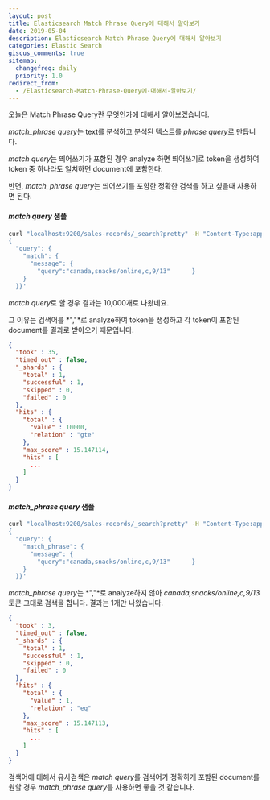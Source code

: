 ```yaml
---
layout: post
title: Elasticsearch Match Phrase Query에 대해서 알아보기
date: 2019-05-04
description: Elasticsearch Match Phrase Query에 대해서 알아보기
categories: Elastic Search
giscus_comments: true
sitemap:
  changefreq: daily
  priority: 1.0
redirect_from:
  - /Elasticsearch-Match-Phrase-Query에-대해서-알아보기/
---
```


오늘은 Match Phrase Query란 무엇인가에 대해서 알아보겠습니다.

*match_phrase query*는 text를 분석하고 분석된 텍스트를 *phrase query*로 만듭니다.

*match query*는 띄어쓰기가 포함된 경우 analyze 하면 띄어쓰기로 token을 생성하여 token 중 하나라도 일치하면 document에 포함한다.

반면, *match_phrase query*는 띄어쓰기를 포함한 정확한 검색을 하고 싶을때 사용하면 된다.

#### _match query_ 샘플

```bash
curl "localhost:9200/sales-records/_search?pretty" -H "Content-Type:application/json" -d '
{
  "query": {
    "match": {
      "message": {
        "query":"canada,snacks/online,c,9/13"      }
    }
  }}'
```

*match query*로 할 경우 결과는 10,000개로 나왔네요.

그 이유는 검색어를 *","*로 analyze하여 token을 생성하고 각 token이 포함된 document를 결과로 받아오기 때문입니다.

```json
{
  "took" : 35,
  "timed_out" : false,
  "_shards" : {
    "total" : 1,
    "successful" : 1,
    "skipped" : 0,
    "failed" : 0
  },
  "hits" : {
    "total" : {
      "value" : 10000,
      "relation" : "gte"
    },
    "max_score" : 15.147114,
    "hits" : [
      ...
    ]
  }
}
```

#### _match_phrase query_ 샘플

```bash
curl "localhost:9200/sales-records/_search?pretty" -H "Content-Type:application/json" -d '
{
  "query": {
    "match_phrase": {
      "message": {
        "query":"canada,snacks/online,c,9/13"      }
    }
  }}'
```

*match_phrase query*는 *","*로 analyze하지 않아 _canada,snacks/online,c,9/13_ 토큰 그대로 검색을 합니다. 결과는 1개만 나왔습니다.

```json
{
  "took" : 3,
  "timed_out" : false,
  "_shards" : {
    "total" : 1,
    "successful" : 1,
    "skipped" : 0,
    "failed" : 0
  },
  "hits" : {
    "total" : {
      "value" : 1,
      "relation" : "eq"
    },
    "max_score" : 15.147113,
    "hits" : [
      ...
    ]
  }
}
```

검색어에 대해서 유사검색은 *match query*를 검색어가 정확하게 포함된 document를 원할 경우 *match_phrase query*를 사용하면 좋을 것 같습니다.
